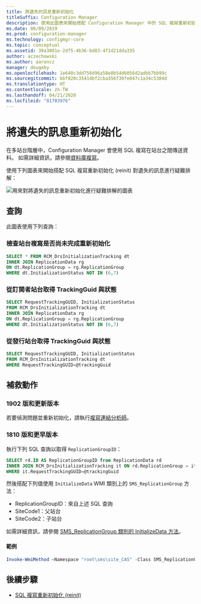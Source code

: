 ```yaml
---
title: 將遺失的訊息重新初始化
titleSuffix: Configuration Manager
description: 使用此圖表來開始搭配 Configuration Manager 中的 SQL 複寫重新初始化對遺失的訊息進行疑難排解
ms.date: 08/09/2019
ms.prod: configuration-manager
ms.technology: configmgr-core
ms.topic: conceptual
ms.assetid: 39a3001e-2df5-4b36-bd83-4f1d21dda335
author: aczechowski
ms.author: aaroncz
manager: dougeby
ms.openlocfilehash: 1e640c3dd756d96a58e8b54d6056d2adbb7bb99c
ms.sourcegitcommit: bbf820c35414bf2cba356f30fe047c1a34c5384d
ms.translationtype: HT
ms.contentlocale: zh-TW
ms.lasthandoff: 04/21/2020
ms.locfileid: "81703976"
---
```

# <a name="reinit-missing-message"></a>將遺失的訊息重新初始化

在多站台階層中，Configuration Manager 會使用 SQL 複寫在站台之間傳送資料。 如需詳細資訊，請參閱[資料庫複寫](../../../plan-design/hierarchy/database-replication.md)。

使用下列圖表來開始搭配 SQL 複寫重新初始化 (reinit) 對遺失的訊息進行疑難排解：

![用來對將遺失的訊息重新初始化進行疑難排解的圖表](media/reinit-missing-message.svg)

## <a name="queries"></a>查詢

此圖表使用下列查詢：

### <a name="check-if-site-replication-hasnt-finished-reinit"></a>檢查站台複寫是否尚未完成重新初始化

```sql
SELECT * FROM RCM_DrsInitializationTracking dt
INNER JOIN ReplicationData rg
ON dt.ReplicationGroup = rg.ReplicationGroup
WHERE dt.InitializationStatus NOT IN (6,7)
```

### <a name="get-the-trackingguid--status-from-subscriber-site"></a>從訂閱者站台取得 TrackingGuid 與狀態

```sql
SELECT RequestTrackingGUID, InitializationStatus
FROM RCM_DrsInitializationTracking dt
INNER JOIN ReplicationData rg
ON dt.ReplicationGroup = rg.ReplicationGroup
WHERE dt.InitializationStatus NOT IN (6,7)
```

### <a name="get-the-trackingguid--status-from-the-publishing-site"></a>從發行站台取得 TrackingGuid 與狀態

```sql
SELECT RequestTrackingGUID, InitializationStatus
FROM RCM_DrsInitializationTracking dt
WHERE RequestTrackingGUID=@trackingGuid
```

## <a name="remediation-actions"></a>補救動作

### <a name="version-1902-and-later"></a>1902 版和更新版本

若要偵測問題並重新初始化，請執行[複寫連結分析師](../monitor-replication.md#BKMK_RLA)。

### <a name="version-1810-and-earlier"></a>1810 版和更早版本

執行下列 SQL 查詢以取得 `ReplicationGroupID`：

```sql
SELECT rd.ID AS ReplicationGroupID from ReplicationData rd
INNER JOIN RCM_DrsInitializationTracking it ON rd.ReplicationGroup = it.ReplicationGroup
WHERE it.RequestTrackingGUID=@trackingGuid
```

然後搭配下列值使用 `InitializeData` WMI 類別上的 `SMS_ReplicationGroup` 方法：

- ReplicationGroupID：來自上述 SQL 查詢
- SiteCode1：父站台
- SiteCode2：子站台

如需詳細資訊，請參閱 [SMS_ReplicationGroup 類別的 InitializeData 方法](../../../../develop/reference/core/servers/configure/initializedata-method-in-class-sms_replicationgroup.md)。

#### <a name="example"></a>範例

```PowerShell
Invoke-WmiMethod –Namespace "root\sms\site_CAS" -Class SMS_ReplicationGroup –Name InitializeData -ArgumentList "20", "CAS", "PR1"
```

## <a name="next-steps"></a>後續步驟

- [SQL 複寫重新初始化 (reinit)](sql-replication-reinit.md)
